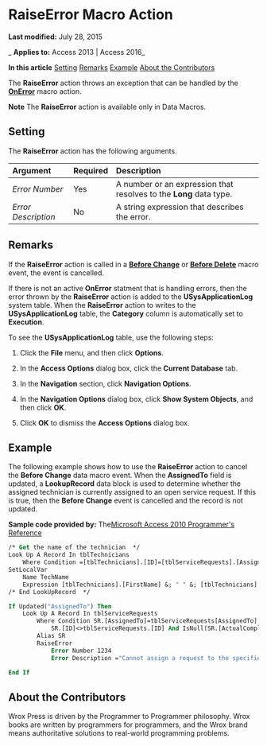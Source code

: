 
# RaiseError Macro Action

 **Last modified:** July 28, 2015

 _ **Applies to:** Access 2013 | Access 2016_

 **In this article**
[Setting](#sectionSection0)
[Remarks](#sectionSection1)
[Example](#sectionSection2)
[About the Contributors](#AboutContributors)


The  **RaiseError** action throws an exception that can be handled by the **[OnError](5c6073c4-2c0f-0ed2-83b0-477636e2d81c.md)** macro action.

 **Note**  The  **RaiseError** action is available only in Data Macros.


## Setting
<a name="sectionSection0"> </a>

The  **RaiseError** action has the following arguments.



|**Argument**|**Required**|**Description**|
|:-----|:-----|:-----|
| _Error Number_|Yes|A number or an expression that resolves to the  **Long** data type.|
| _Error Description_|No|A string expression that describes the error.|

## Remarks
<a name="sectionSection1"> </a>

If the  **RaiseError** action is called in a **[Before Change](da456d55-a773-abeb-1fac-ef58e3331cb5.md)** or **[Before Delete](1a8d3457-5c59-d13e-ada9-6ecd33dfd5b3.md)** macro event, the event is cancelled.

If there is not an active  **OnError** statment that is handling errors, then the error thrown by the **RaiseError** action is added to the **USysApplicationLog** system table. When the **RaiseError** action to writes to the **USysApplicationLog** table, the **Category** column is automatically set to **Execution**.

To see the  **USysApplicationLog** table, use the following steps:


1. Click the  **File** menu, and then click **Options**.
    
2. In the  **Access Options** dialog box, click the **Current Database** tab.
    
3. In the  **Navigation** section, click **Navigation Options**.
    
4. In the  **Navigation Options** dialog box, click **Show System Objects**, and then click  **OK**.
    
5. Click  **OK** to dismiss the **Access Options** dialog box.
    

## Example
<a name="sectionSection2"> </a>

The following example shows how to use the  **RaiseError** action to cancel the **Before Change** data macro event. When the **AssignedTo** field is updated, a **LookupRecord** data block is used to determine whether the assigned technician is currently assigned to an open service request. If this is true, then the **Before Change** event is cancelled and the record is not updated.

 **Sample code provided by:** The[Microsoft Access 2010 Programmer's Reference](http://www.wrox.com/WileyCDA/WroxTitle/Access-2010-Programmer-s-Reference.productCd-0470591668.mdl)




```vb
/* Get the name of the technician  */
Look Up A Record In tblTechnicians
    Where Condition =[tblTechnicians].[ID]=[tblServiceRequests].[AssignedTo]
SetLocalVar
    Name TechName
    Expression [tblTechnicians].[FirstName] &; " " &; [tblTechnicians].[LastName]
/* End LookUpRecord  */

If Updated("AssignedTo") Then
    Look Up A Record In tblServiceRequests
        Where Condition SR.[AssignedTo]=tblServiceRequests[AssignedTo] And 
            SR.[ID]<>tblServiceRequests.[ID] And IsNull(SR.[ActualCompletionDate])
        Alias SR
        RaiseError
            Error Number 1234
            Error Description ="Cannot assign a request to the specified technician: " &; [TechName]

End If
```


## About the Contributors
<a name="AboutContributors"> </a>

Wrox Press is driven by the Programmer to Programmer philosophy. Wrox books are written by programmers for programmers, and the Wrox brand means authoritative solutions to real-world programming problems. 

